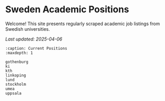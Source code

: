# Sweden Academic Positions

Welcome! This site presents regularly scraped academic job listings from Swedish universities.

_Last updated: 2025-04-06_

<!-- :::{prereq}
prerequisites
:::

```{csv-table}
:delim: ;
:widths: auto

20 min ; {doc}`filename`
``` -->

<!-- ```{toctree}
:caption: The lesson
:maxdepth: 1
``` -->

```{toctree}
:caption: Current Positions
:maxdepth: 1

gothenburg
ki
kth
linkoping
lund
stockholm
umea
uppsala
```

<!-- (learner-personas)= -->

<!-- ## Who is the course for?

## About the course

## See also

## Credits -->
